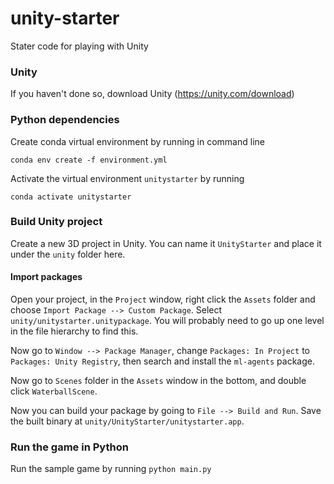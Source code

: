 # unity-starter
Stater code for playing with Unity

### Unity
If you haven't done so, download Unity (https://unity.com/download)


### Python dependencies
Create conda virtual environment by running in command line

```conda env create -f environment.yml```

Activate the virtual environment `unitystarter` by running

```conda activate unitystarter```

### Build Unity project
Create a new 3D project in Unity. You can name it `UnityStarter` and place it under the `unity` folder here.

#### Import packages
Open your project, in the `Project` window, 
right click the `Assets` folder and 
choose `Import Package --> Custom Package`. Select `unity/unitystarter.unitypackage`. You will probably need to go up one level in the file hierarchy to find this.

Now go to `Window --> Package Manager`, 
change `Packages: In Project` to `Packages: Unity Registry`, then search and install the `ml-agents` package.

Now go to `Scenes` folder in the `Assets` window in the bottom, and double click `WaterballScene`.

Now you can build your package by going to `File --> Build and Run`. Save the built binary at 
`unity/UnityStarter/unitystarter.app`.

### Run the game in Python
Run the sample game by running ``python main.py``